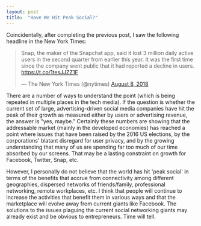 ```yaml
---
layout: post
title:  "Have We Hit Peak Social?"
---
```

Coincidentally, after completing the previous post, I saw the following headline in the New York Times:

<blockquote class="twitter-tweet" data-lang="en"><p lang="en" dir="ltr">Snap, the maker of the Snapchat app, said it lost 3 million daily active users in the second quarter from earlier this year. It was the first time since the company went public that it had reported a decline in users. <a href="https://t.co/1tesJJZZ1F">https://t.co/1tesJJZZ1F</a></p>&mdash; The New York Times (@nytimes) <a href="https://twitter.com/nytimes/status/1027012054182494208?ref_src=twsrc%5Etfw">August 8, 2018</a></blockquote>
<script async src="https://platform.twitter.com/widgets.js" charset="utf-8"></script>

There are a number of ways to understand the point (which is being repeated in multiple places in the tech media).  If the question is whether the current set of large, advertising-driven social media companies have hit the peak of their growth as measured either by users or advertising revenue, the answer is "yes, maybe." Certainly these numbers are showing that the addressable market (mainly in the developed economies) has reached a point where issues that have been raised by the 2016 US elections, by the corporations' blatant disregard for user privacy, and by the growing understanding that many of us are spending far too much of our time absorbed by our screens.  That may be a lasting constraint on growth for Facebook, Twitter, Snap, etc.

However, I personally do not believe that the world has hit 'peak social' in terms of the benefits that accrue from connectivity among different geographies, dispersed networks of friends/family, professional networking, remote workplaces, etc. I think that people will continue to increase the activities that benefit them in various ways and that the marketplace will evolve away from current giants like Facebook.  The solutions to the issues plaguing the current social networking giants may already exist and be obvious to entrepreneurs.  Time will tell.
